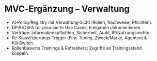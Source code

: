 # MVC‑Ergänzung – Verwaltung
<ul>
  <li>AI‑Policy/Registry mit Verwaltung‑Sicht (Rollen, Nachweise, Pflichten).</li>
  <li>DPIA/DSFA für priorisierte Use Cases; Freigaben dokumentieren.</li>
  <li>Verträge: Informationspflichten, Sicherheit, Audit, IP/Nutzungsrechte.</li>
  <li>Re‑Klassifizierungs‑Trigger (Fine‑Tuning, Zweck/Marke, Agenten) & Kill‑Switch.</li>
  <li>Rollenbasierte Trainings & Refreshers; Zugriffe an Trainingsstand koppeln.</li>
</ul>

